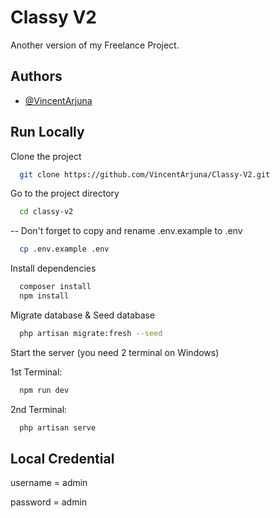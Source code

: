 
# Classy V2

Another version of my Freelance Project.


## Authors

- [@VincentArjuna](https://www.github.com/VincentArjuna)


## Run Locally

Clone the project

```bash
  git clone https://github.com/VincentArjuna/Classy-V2.git
```

Go to the project directory

```bash
  cd classy-v2
```

-- Don't forget to copy and rename .env.example to .env
```bash
  cp .env.example .env
```

Install dependencies

```bash
  composer install
  npm install
```

Migrate database & Seed database

```bash
  php artisan migrate:fresh --seed
```

Start the server (you need 2 terminal on Windows)

1st Terminal:
```bash
  npm run dev
```

2nd Terminal:
```bash
  php artisan serve
```

## Local Credential

username = admin

password = admin